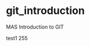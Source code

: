 # git_introduction

MAS Introduction to GIT
                                                            
test1 255
